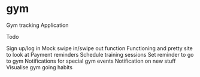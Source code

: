 # gym
Gym tracking Application

Todo

Sign up/log in
Mock swipe in/swipe out function
Functioning and pretty site to look at
Payment reminders
Schedule training sessions
Set reminder to go to gym
Notifications for special gym events
Notification on new stuff
Visualise gym going habits

